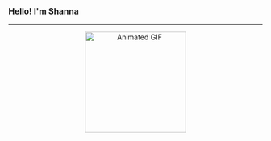 ### Hello! I'm Shanna 
<hr> </hr>
<p align="center">
  <img src="https://github.com/shannale/shannale/assets/123720213/9a248704-dd22-41a8-be4f-6664a322f71f" alt="Animated GIF" width="200">
</p>


<!--
**shannale/shannale** is a ✨ _special_ ✨ repository because its `README.md` (this file) appears on your GitHub profile.

Here are some ideas to get you started:

- 🔭 I’m currently working on ...
- 🌱 I’m currently learning ...
- 👯 I’m looking to collaborate on ...
- 🤔 I’m looking for help with ...
- 💬 Ask me about ...
- 📫 How to reach me: ...
- 😄 Pronouns: ...
- ⚡ Fun fact: ...
-->
